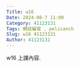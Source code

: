 ```yaml
---
Title: w16
Date: 2024-06-7 11:00
Category: 41123131
Tags: 網誌編寫 , pelicanch
Slug: w16 41123131
Author: 41123131
---
```


w16
上課內容.
<!-- PELICAN_END_SUMMARY -->
#











